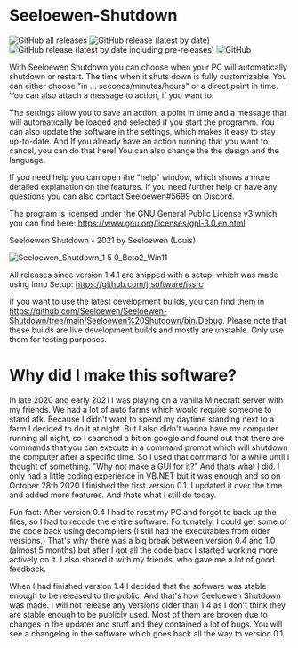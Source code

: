 # Seeloewen-Shutdown

![GitHub all releases](https://img.shields.io/github/downloads/Seeloewen/Seeloewen-Shutdown/total?style=for-the-badge) ![GitHub release (latest by date)](https://img.shields.io/github/v/release/Seeloewen/Seeloewen-Shutdown?style=for-the-badge) ![GitHub release (latest by date including pre-releases)](https://img.shields.io/github/v/release/Seeloewen/Seeloewen-Shutdown?include_prereleases&label=pre-release&style=for-the-badge) ![GitHub](https://img.shields.io/github/license/Seeloewen/Seeloewen-Shutdown?style=for-the-badge)

With Seeloewen Shutdown you can choose when your PC will automatically shutdown or restart. The time when it shuts down is fully customizable. You can either choose "in ... seconds/minutes/hours" or a direct point in time. You can also attach a message to action, if you want to.

The settings allow you to save an action, a point in time and a message that will automatically be loaded and selected if you start the programm. You can also update the software in the settings, which makes it easy to stay up-to-date. And If you already have an action running that you want to cancel, you can do that here! You can also change the the design and the language.

If you need help you can open the "help" window, which shows a more detailed explanation on the features. If you need further help or have any questions you can also contact Seeloewen#5699 on Discord.

The program is licensed under the GNU General Public License v3 which you can find here: https://www.gnu.org/licenses/gpl-3.0.en.html

Seeloewen Shutdown - 2021 by Seeloewen (Louis)

![Seeloewen_Shutdown_1 5 0_Beta2_Win11](https://user-images.githubusercontent.com/74246933/136100129-aa656575-69ec-4e14-9e63-2e95797d44ce.png)

All releases since version 1.4.1 are shipped with a setup, which was made using Inno Setup: https://github.com/jrsoftware/issrc

If you want to use the latest development builds, you can find them in https://github.com/Seeloewen/Seeloewen-Shutdown/tree/main/Seeloewen%20Shutdown/bin/Debug. Please note that these builds are live development builds and mostly are unstable. Only use them for testing purposes.

# Why did I make this software?

In late 2020 and early 2021 I was playing on a vanilla Minecraft server with my friends. We had a lot of auto farms which would require someone to stand afk. Because I didn't want to spend my daytime standing next to a farm I decided to do it at night. But I also didn't wanna have my computer running all night, so I searched a bit on google and found out that there are commands that you can execute in a command prompt which will shutdown the computer after a specific time. So I used that command for a while until I thought of something. "Why not make a GUI for it?" And thats what I did. I only had a little coding experience in VB.NET but it was enough and so on October 28th 2020 I finished the first version 0.1. I updated it over the time and added more features. And thats what I still do today. 

Fun fact: After version 0.4 I had to reset my PC and forgot to back up the files, so I had to recode the entire software. Fortunately, I could get some of the code back using decompilers (I still had the executables from older versions.) That's why there was a big break between version 0.4 and 1.0 (almost 5 months) but after I got all the code back I started working more actively on it. I also shared it with my friends, who gave me a lot of good feedback. 

When I had finished version 1.4 I decided that the software was stable enough to be released to the public. And that's how Seeloewen Shutdown was made. I will not release any versions older than 1.4 as I don't think they are stable enough to be publicly used. Most of them are broken due to changes in the updater and stuff and they contained a lot of bugs. You will see a changelog in the software which goes back all the way to version 0.1.
